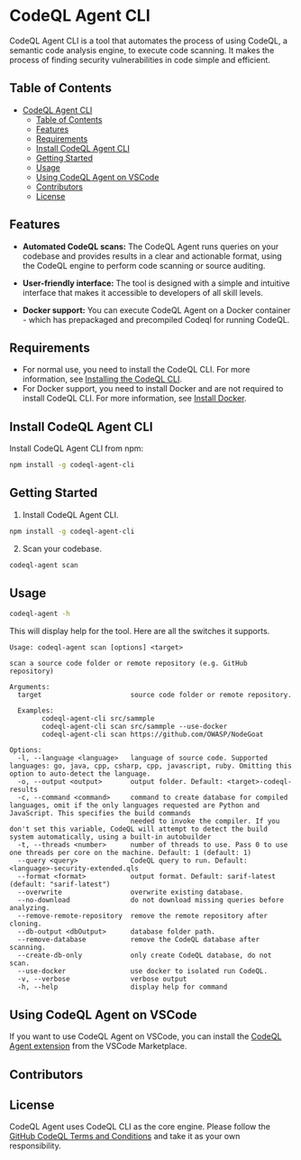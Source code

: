 # CodeQL Agent CLI

CodeQL Agent CLI is a tool that automates the process of using CodeQL, a semantic code analysis engine, to execute code scanning. It makes the process of finding security vulnerabilities in code simple and efficient.

## Table of Contents
- [CodeQL Agent CLI](#codeql-agent-cli)
  - [Table of Contents](#table-of-contents)
  - [Features](#features)
  - [Requirements](#requirements)
  - [Install CodeQL Agent CLI](#install-codeql-agent-cli)
  - [Getting Started](#getting-started)
  - [Usage](#usage)
  - [Using CodeQL Agent on VSCode](#using-codeql-agent-on-vscode)
  - [Contributors](#contributors)
  - [License](#license)

## Features

- **Automated CodeQL scans:** The CodeQL Agent runs queries on your codebase and provides results in a clear and actionable format, using the CodeQL engine to perform code scanning or source auditing.

- **User-friendly interface:** The tool is designed with a simple and intuitive interface that makes it accessible to developers of all skill levels.

- **Docker support:** You can execute CodeQL Agent on a Docker container - which has prepackaged and precompiled Codeql for running CodeQL.

## Requirements

- For normal use, you need to install the CodeQL CLI. For more information, see [Installing the CodeQL CLI](https://codeql.github.com/).
- For Docker support, you need to install Docker and are not required to install CodeQL CLI. For more information, see [Install Docker](https://docs.docker.com/get-docker/).

## Install CodeQL Agent CLI

Install CodeQL Agent CLI from npm:

```bash
npm install -g codeql-agent-cli
```

## Getting Started

1. Install CodeQL Agent CLI.

```bash
npm install -g codeql-agent-cli
```

2. Scan your codebase.

```bash
codeql-agent scan
```

## Usage

```bash
codeql-agent -h
```

This will display help for the tool. Here are all the switches it supports.

```console
Usage: codeql-agent scan [options] <target>

scan a source code folder or remote repository (e.g. GitHub repository)

Arguments:
  target                      source code folder or remote repository.
  
  Examples:
        codeql-agent-cli src/sammple 
        codeql-agent-cli scan src/sammple --use-docker
        codeql-agent-cli scan https://github.com/OWASP/NodeGoat

Options:
  -l, --language <language>   language of source code. Supported languages: go, java, cpp, csharp, cpp, javascript, ruby. Omitting this option to auto-detect the language.
  -o, --output <output>       output folder. Default: <target>-codeql-results
  -c, --command <command>     command to create database for compiled languages, omit if the only languages requested are Python and JavaScript. This specifies the build commands
                              needed to invoke the compiler. If you don't set this variable, CodeQL will attempt to detect the build system automatically, using a built-in autobuilder
  -t, --threads <number>      number of threads to use. Pass 0 to use one threads per core on the machine. Default: 1 (default: 1)
  --query <query>             CodeQL query to run. Default: <language>-security-extended.qls
  --format <format>           output format. Default: sarif-latest (default: "sarif-latest")
  --overwrite                 overwrite existing database.
  --no-download               do not download missing queries before analyzing.
  --remove-remote-repository  remove the remote repository after cloning.
  --db-output <dbOutput>      database folder path.
  --remove-database           remove the CodeQL database after scanning.
  --create-db-only            only create CodeQL database, do not scan.
  --use-docker                use docker to isolated run CodeQL.
  -v, --verbose               verbose output
  -h, --help                  display help for command
```

## Using CodeQL Agent on VSCode

If you want to use CodeQL Agent on VSCode, you can install the [CodeQL Agent extension](https://marketplace.visualstudio.com/items?itemName=DoubleVKay.codeql-agent) from the VSCode Marketplace.

## Contributors

## License

CodeQL Agent uses CodeQL CLI as the core engine. Please follow the [GitHub CodeQL Terms and Conditions](https://github.com/github/codeql-cli-binaries/blob/main/LICENSE.md) and take it as your own responsibility.